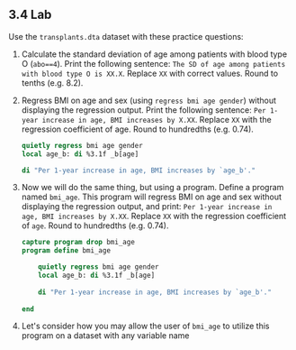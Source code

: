 ﻿## 3.4 Lab

Use the `transplants.dta` dataset with these practice questions:

1. Calculate the standard deviation of age among patients with blood type O (`abo==4`). Print the following sentence: `The SD of age among patients with blood type O is XX.X`. Replace `XX` with correct values. Round to tenths (e.g. 8.2). 


2. Regress BMI on age and sex (using `regress bmi age gender`) without displaying the regression output. Print the following sentence: `Per 1-year increase in age, BMI increases by X.XX`. Replace `XX` with the regression coefficient of age. Round to hundredths (e.g. 0.74). 

   ```stata
   quietly regress bmi age gender
   local age_b: di %3.1f _b[age]
   
   di "Per 1-year increase in age, BMI increases by `age_b'."
   ```


3. Now we will do the same thing, but using a program. Define a program named `bmi_age`. This program will regress BMI on age and sex without displaying the regression output, and print: `Per 1-year increase in age, BMI increases by X.XX`. Replace `XX` with the regression coefficient of `age`. Round to hundredths (e.g. 0.74). 

   ```stata
   capture program drop bmi_age
   program define bmi_age
   
       quietly regress bmi age gender
       local age_b: di %3.1f _b[age]
       
       di "Per 1-year increase in age, BMI increases by `age_b'."
       
   end
   ```

4. Let's consider how you may allow the user of `bmi_age` to utilize this program on a dataset with any variable name